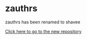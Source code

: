 # zauthrs
zauthrs has been renamed to shavee

[Click here to go to the new repository](https://github.com/ashuio/shavee)
